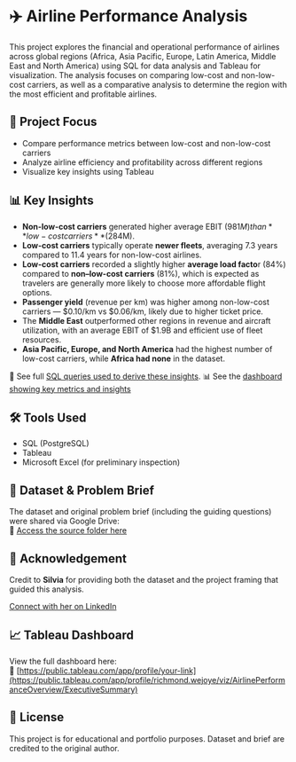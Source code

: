 # ✈️ Airline Performance Analysis

This project explores the financial and operational performance of airlines across global regions (Africa, Asia Pacific, Europe, Latin America, Middle East and North America) using SQL for data analysis and Tableau for visualization. The analysis focuses on comparing low-cost and non-low-cost carriers, as well as a comparative analysis to determine the region with the most efficient and profitable airlines.

## 🎯 Project Focus

- Compare performance metrics between low-cost and non-low-cost carriers  
- Analyze airline efficiency and profitability across different regions  
- Visualize key insights using Tableau

## 📊 Key Insights

- **Non-low-cost carriers** generated higher average EBIT ($981M) than **low-cost carriers** ($284M).  
- **Low-cost carriers** typically operate **newer fleets**, averaging 7.3 years compared to 11.4 years for non-low-cost airlines.
- **Low-cost carriers** recorded a slightly higher **average load facto**r (84%) compared to **non–low-cost carriers** (81%), which is expected as travelers are generally more likely to choose more affordable flight options.
- **Passenger yield** (revenue per km) was higher among non-low-cost carriers — $0.10/km vs $0.06/km, likely due to higher ticket price.  
- The **Middle East** outperformed other regions in revenue and aircraft utilization, with an average EBIT of $1.9B and efficient use of fleet resources.  
- **Asia Pacific, Europe, and North America** had the highest number of low-cost carriers, while **Africa had none** in the dataset.

📄 See full [SQL queries used to derive these insights](https://github.com/rwejoye/airline-performance-analysis/blob/main/airline_performance_analysis.sql).
📊 See the [dashboard showing key metrics and insights](https://github.com/rwejoye/airline-performance-analysis/blob/main/Airline%20Performance%20Dashboard.png)

## 🛠️ Tools Used

- SQL (PostgreSQL)  
- Tableau  
- Microsoft Excel (for preliminary inspection)

## 📂 Dataset & Problem Brief

The dataset and original problem brief (including the guiding questions) were shared via Google Drive:  
🔗 [Access the source folder here](https://drive.google.com/drive/folders/1Rj4EFaMmmaAJqvD_fx-w8_juQbuyRx1I)

## 🙏 Acknowledgement

Credit to **Silvia** for providing both the dataset and the project framing that guided this analysis.  

[Connect with her on LinkedIn](https://www.linkedin.com/in/silvia-wutche/)

## 📈 Tableau Dashboard

View the full dashboard here:  
🔗 [https://public.tableau.com/app/profile/your-link](https://public.tableau.com/app/profile/richmond.wejoye/viz/AirlinePerformanceOverview/ExecutiveSummary)

## 📜 License

This project is for educational and portfolio purposes. Dataset and brief are credited to the original author.
